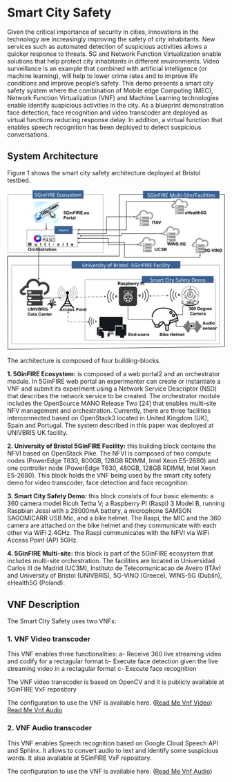<!-- TITLE: Smartcitysafety -->
<!-- SUBTITLE: A quick summary of Smartcitysafety -->

# Smart City Safety
Given the critical importance of security in cities, innovations in the technology are increasingly improving the safety of city inhabitants. New services such as automated detection of suspicious activities allows a quicker response to threats. 5G and Network Function Virtualization enable solutions that help protect city inhabitants in different environments. Video surveillance is an example that combined with artificial intelligence (or machine learning), will help to lower crime rates and to improve life conditions and improve people’s safety. This demo presents a smart city safety system where the combination of Mobile edge Computing (MEC), Network Function Virtualization (VNF) and Machine Learning technologies enable identify suspicious activities in the city. As a blueprint demonstration face detection, face recognition and video transcoder are deployed as virtual functions reducing response delay. In addition, a virtual function that enables speech recognition has been deployed to detect suspicious conversations.

## System Architecture
Figure 1 shows the smart city safety architecture deployed at Bristol testbed.

![Scs](/uploads/scs.png "Scs")


The architecture is composed of four building-blocks.

**1. 5GinFIRE Ecosystem:** is composed of a web portal2 and an orchestrator module. In 5GinFIRE web portal an experimenter can create or instantiate a VNF and submit its experiment using a Network Service Descriptor (NSD) that describes the network service to be created. The orchestrator module includes the OpenSource MANO Release Two [24] that enables multi-site NFV management and orchestration. Currently, there are three facilities interconnected based on OpenStack3 located in United Kingdom (UK), Spain and Portugal. The system described in this paper was deployed at UNIVBRIS UK facility.

**2. University of Bristol 5GinFIRE Facility:** this building block contains the NFVI based on OpenStack Pike. The NFVI is composed of two compute nodes (PowerEdge T630, 800GB, 128GB RDIMM, Intel Xeon E5-2680) and one controller node (PowerEdge T630, 480GB, 128GB RDIMM, Intel Xeon E5-2680). This block holds the VNF being used by the smart city safety demo for video transcoder, face detection and face recognition.

**3. Smart City Safety Demo:** this block consists of four basic elements: a 360 camera model Ricoh Tetha V; a Raspberry PI (Raspi) 3 Model B, running Raspbian Jessi with a 28000mA battery, a microphone SAMSON SAGOMICARR USB Mic, and a bike helmet.  The Raspi, the MIC and  the 360 camera are attached on the bike helmet and they communicate with each other via WiFi 2.4GHz. The Raspi communicates with the NFVI via WiFi Access Point (AP) 5GHz. 

**4. 5GinFIRE Multi-site:** this block is part of the 5GinFIRE ecosystem that includes multi-site orchestration. The facilities are located in Universidad Carlos III de Madrid (UC3M), Instituto de Telecomunicacao de Aveiro (ITAv) and University of Bristol (UNIVBRIS), 5G-VINO (Greece), WINS-5G (Dublin), eHealth5G (Poland).

## VNF Description

The Smart City Safety uses two VNFs:

### **1. VNF Video transcoder**

This VNF enables three functionalities:
a- Receive 360 live streaming video and codify for a rectagular format
b- Execute face detection given the live streaming video in a rectagular format
c- Execute face recognition 

The VNF video transcoder is based on OpenCV and it is publicly available at 5GinFIRE VxF repository

The configuration to use the VNF is available here. ([Read Me Vnf Video](/uploads/smart-city/read-me-vnf-video "Read Me Vnf Video"))
[Read Me Vnf Audio](/uploads/smart-city/read-me-vnf-audio "Read Me Vnf Audio")

### **2. VNF Audio transcoder**

This VNF enables  Speech recognition based on Google Cloud Speech API and Sphinx. It allows to convert audio to text and identify some suspicious words. It also available at 5GinFIRE VxF repository. 

The configuration to use the VNF is available here. ([Read Me Vnf Audio](/uploads/smart-city/read-me-vnf-audio "Read Me Vnf Audio"))
